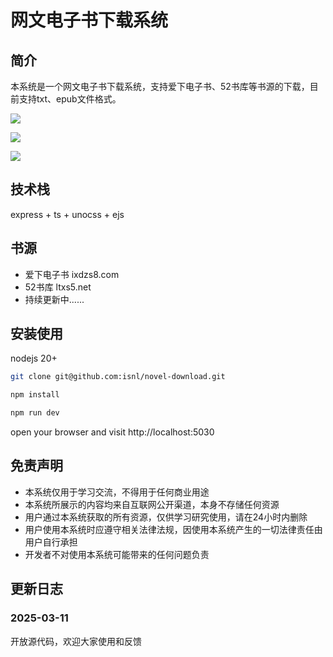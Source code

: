 # 网文电子书下载系统

## 简介

本系统是一个网文电子书下载系统，支持爱下电子书、52书库等书源的下载，目前支持txt、epub文件格式。

![](https://static.iiter.cn/article/213d6bde5ca4a1881a6ce95a9cb7bdb1.png)

![](https://static.iiter.cn/article/4610cc8f38b368069119f3e32000f7fc.png)

![](https://static.iiter.cn/article/73264e3e798ceda458e545fe24383344.png)

## 技术栈

express + ts + unocss + ejs

## 书源

- 爱下电子书 ixdzs8.com
- 52书库  ltxs5.net
- 持续更新中......

## 安装使用

nodejs 20+  

```bash
git clone git@github.com:isnl/novel-download.git
```

```bash
npm install
```

```bash
npm run dev
```

open your browser and visit http://localhost:5030

## 免责声明

- 本系统仅用于学习交流，不得用于任何商业用途
- 本系统所展示的内容均来自互联网公开渠道，本身不存储任何资源
- 用户通过本系统获取的所有资源，仅供学习研究使用，请在24小时内删除
- 用户使用本系统时应遵守相关法律法规，因使用本系统产生的一切法律责任由用户自行承担
- 开发者不对使用本系统可能带来的任何问题负责


## 更新日志

### 2025-03-11

开放源代码，欢迎大家使用和反馈